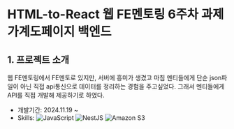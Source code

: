# HTML-to-React 웹 FE멘토링 6주차 과제 가계도페이지 백엔드

## 1. 프로젝트 소개
웹 FE멘토링에서 FE멘토로 있지만, 서버에 흥미가 생겼고 마침 멘티들에게 단순 json파일이 아닌 직접 api통신으로 데이터를 정리하는 경험을 주고싶었다.
그래서 멘티들에게 API를 직접 개발해 제공하기로 하였다.
- 개발기간: 2024.11.19 ~ 
- Skills:
![JavaScript](https://img.shields.io/badge/javascript-%23323330.svg?style=for-the-badge&logo=javascript&logoColor=%23F7DF1E)
![NestJS](https://img.shields.io/badge/nestjs-%23E0234E.svg?style=for-the-badge&logo=nestjs&logoColor=white)
![Amazon S3](https://img.shields.io/badge/Amazon%20S3-FF9900?style=for-the-badge&logo=amazons3&logoColor=white)

### 
